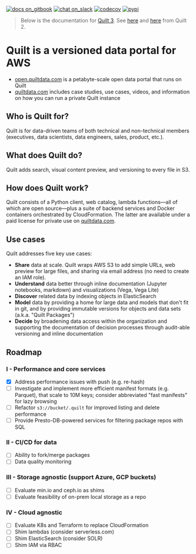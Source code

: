 <!--
	Are you editing this file?
	* /README.md and docs/README.md should be identical copies (symlinks don't work)
	* Use only *absolute links* in these files. Relative links will break.
!-->
[![docs on_gitbook](https://img.shields.io/badge/docs-on_gitbook-blue.svg?style=flat-square)](https://docs.quiltdata.com/)
[![chat on_slack](https://img.shields.io/badge/chat-on_slack-blue.svg?style=flat-square)](https://slack.quiltdata.com/)
[![codecov](https://codecov.io/gh/quiltdata/quilt/branch/master/graph/badge.svg)](https://codecov.io/gh/quiltdata/quilt)
[![pypi](https://img.shields.io/pypi/v/quilt3.svg?style=flat-square)](https://pypi.org/project/quilt3/)

> Below is the documentation for [Quilt 3](https://quiltdata.com/). See [here](https://docs.quiltdata.com/v/quilt-2-master/) and [here](https://github.com/quiltdata/quilt/tree/quilt-2-master) from Quilt 2.

# Quilt is a versioned data portal for AWS

* [open.quiltdata.com](https://open.quiltdata.com/) is a petabyte-scale open data portal that runs on Quilt
* [quiltdata.com](https://quiltdata.com) includes case studies, use cases, videos, and information on how you can run a private Quilt instance


## Who is Quilt for?
Quilt is for data-driven teams of both technical
and non-technical members (executives, data scientists,
data engineers, sales, product, etc.).

## What does Quilt do?
Quilt adds search, visual content preview, and
versioning to every file in S3.

## How does Quilt work?
Quilt consists of a Python client, web catalog, lambda
functions&mdash;all of which are open source&mdash;plus
a suite of backend services and Docker containers
orchestrated by CloudFormation.
The latter are available under a paid license for
private use on [quiltdata.com](https://quiltdata.com).


## Use cases

Quilt addresses five key use cases:
* **Share** data at scale. Quilt wraps AWS S3 to add simple URLs, web preview for large files, and sharing via email address (no need to create an IAM role).
* **Understand** data better through inline documentation (Jupyter notebooks, markdown) and visualizations (Vega, Vega Lite)
* **Discover** related data by indexing objects in ElasticSearch
* **Model** data by providing a home for large data and models that don't fit in git, and by providing immutable versions for objects and data sets (a.k.a. "Quilt Packages")
* **Decide** by broadening data access within the organization and supporting the documentation of decision processes through audit-able versioning and inline documentation

## Roadmap

### I - Performance and core services
* [x] Address performance issues with push (e.g. re-hash)
* [ ] Investigate and implement more efficient manifest formats (e.g. Parquet),
that scale to 10M keys; consider abbreviated "fast manifests" for lazy browsing
* [ ] Refactor `s3://bucket/.quilt` for improved listing and delete performance
* [ ] Provide Presto-DB-powered services for filtering package repos with SQL

### II - CI/CD for data
* [ ] Ability to fork/merge packages
* [ ] Data quality monitoring

### III - Storage agnostic (support Azure, GCP buckets)
* [ ] Evaluate min.io and ceph.io as shims
* [ ] Evaluate feasibility of on-prem local storage as a repo

### IV - Cloud agnostic
* [ ] Evaluate K8s and Terraform to replace CloudFormation
* [ ] Shim lambdas (consider serverless.com)
* [ ] Shim ElasticSearch (consider SOLR)
* [ ] Shim IAM via RBAC
